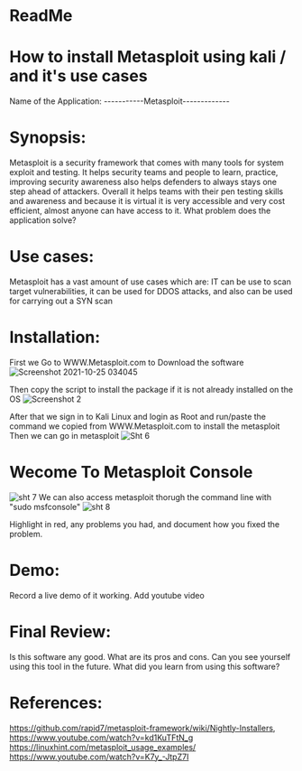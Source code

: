 # ReadMe
# How to install Metasploit using kali / and it's use cases 

Name of the Application: -----------Metasploit------------- 
# Synopsis:
Metasploit is a security framework that comes with many tools for system exploit and testing. It helps security teams and people to learn, practice, improving security awareness also helps defenders to always stays one step ahead of attackers. Overall it helps teams with their pen testing skills and awareness and because it is virtual it is very accessible and very cost efficient, almost anyone can have access to it.
What problem does the application solve?

# Use cases:
Metasploit has a vast amount of use cases which are: IT can be use to scan target vulnerabilities, it can be used for DDOS attacks, and also can be used for carrying out a SYN scan

# Installation:
First we Go to WWW.Metasploit.com to Download the software 
![Screenshot 2021-10-25 034045](https://user-images.githubusercontent.com/90642593/140598136-12240ebc-1839-44a9-90b7-0088af2a8ed8.jpg)

Then copy the script to install the package if it is not already installed on the OS
![Screenshot 2](https://user-images.githubusercontent.com/90642593/140598165-8a485523-86e5-433e-9a7e-1b6b8b8afb73.jpg)

After that we sign in to Kali Linux and login as Root and run/paste the command we copied from WWW.Metasploit.com to install the metasploit 
Then we can go in metasploit
![Sht 6](https://user-images.githubusercontent.com/90642593/140599574-b68d0555-50b3-482c-9843-48769ad2415c.jpg)
# Wecome To Metasploit Console
![sht 7](https://user-images.githubusercontent.com/90642593/140599594-225412fc-8b86-45e0-b235-b583cef0141d.jpg)
We can also access metasploit thorugh the command line with "sudo msfconsole"
![sht 8](https://user-images.githubusercontent.com/90642593/140599993-37d59f53-8047-4f8d-877b-45cfc22cfa84.jpg)





Highlight in red, any problems you had, and document how you fixed the problem. 

# Demo:
Record a live demo of it working. 
Add youtube video



# Final Review:
Is this software any good.  What are its pros and cons.  Can you see yourself using this tool in the future.  What did you learn from using this software? 









# References:
https://github.com/rapid7/metasploit-framework/wiki/Nightly-Installers, 
https://www.youtube.com/watch?v=kd1KuTFtN_g
https://linuxhint.com/metasploit_usage_examples/
https://www.youtube.com/watch?v=K7y_-JtpZ7I
